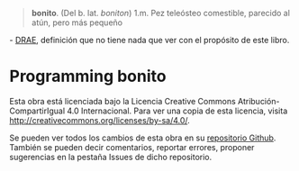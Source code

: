 > **bonito**.
> (Del b. lat. *boniton*)
> 1.m. Pez teleósteo comestible, parecido al atún, pero más pequeño

\- [DRAE], definición que no tiene nada que ver con el propósito de este libro.

# Programming bonito

Esta obra está licenciada bajo la Licencia Creative Commons Atribución-CompartirIgual 4.0 Internacional. Para ver una copia de esta licencia, visita http://creativecommons.org/licenses/by-sa/4.0/.

Se pueden ver todos los cambios de esta obra en su [repositorio Github]. También se pueden decir comentarios, reportar errores, proponer sugerencias en la pestaña Issues de dicho repositorio.

[DRAE]: http://lema.rae.es/drae/srv/search?key=bonito "Diccionario de la Real Academia Española"
[repositorio Github]: https://github.com/exacs/programming-bonito-es "Repositorio Github"
